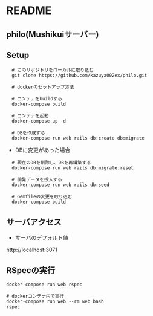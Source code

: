 # README

## philo(Mushikuiサーバー)

## Setup

```
  # このリポジトリをローカルに取り込む
  git clone https://github.com/kazuya002ex/philo.git

  # dockerのセットアップ方法

  # コンテナをbuildする
  docker-compose build

  # コンテナを起動
  docker-compose up -d

  # DBを作成する
  docker-compose run web rails db:create db:migrate
```

- DBに変更があった場合

```
  # 現在のDBを削除し、DBを再構築する
  docker-compose run web rails db:migrate:reset

  # 開発データを投入する
  docker-compose run web rails db:seed

  # Gemfileの変更を取り込む
  docker-compose build
```

## サーバアクセス

- サーバのデフォルト値

http://localhost:3071


## RSpecの実行

```
docker-compose run web rspec

# dockerコンテナ内で実行
docker-compose run web --rm web bash
rspec
```
